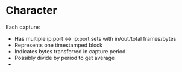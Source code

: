 Character
=========

Each capture:
* Has multiple ip:port <-> ip:port sets with in/out/total frames/bytes
* Represents one timestamped block
* Indicates bytes transferred in capture period
 * Possibly divide by period to get average
* 
